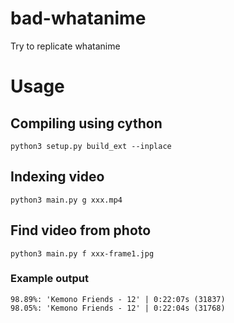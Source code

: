 # bad-whatanime
Try to replicate whatanime

# Usage

## Compiling using cython
`python3 setup.py build_ext --inplace`

## Indexing video
`python3 main.py g xxx.mp4`

## Find video from photo
`python3 main.py f xxx-frame1.jpg`

### Example output

	98.89%: 'Kemono Friends - 12' | 0:22:07s (31837)
	98.05%: 'Kemono Friends - 12' | 0:22:04s (31768)

